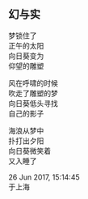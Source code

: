 ## 幻与实

梦锁住了<br>
正午的太阳<br>
向日葵变为<br>
仰望的雕塑<br>

风在呼啸的时候<br>
吹走了雕塑的梦<br>
向日葵低头寻找<br>
自己的影子<br>

海浪从梦中<br>
扑打出夕阳<br>
向日葵微笑着<br>
又入睡了<br>

26 Jun 2017, 15:14:45<br>
于上海